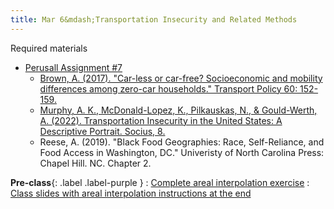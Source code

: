 ```yaml
---
title: Mar 6&mdash;Transportation Insecurity and Related Methods
---
```


Required materials
* [Perusall Assignment #7](#)
    * [Brown, A. (2017). "Car-less or car-free? Socioeconomic and mobility differences among zero-car households." Transport Policy 60: 152-159.](https://www.sciencedirect.com/science/article/abs/pii/S0967070X17302482)
    * [Murphy, A. K., McDonald-Lopez, K., Pilkauskas, N., & Gould-Werth, A. (2022). Transportation Insecurity in the United States: A Descriptive Portrait. Socius, 8.](https://doi.org/10.1177/23780231221121060)
    * Reese, A. (2019). "Black Food Geographies: Race, Self-Reliance, and Food Access in Washington, DC." Univeristy of North Carolina Press: Chapel Hill. NC. Chapter 2.

**Pre-class**{: .label .label-purple }
: [Complete areal interpolation exercise](https://colab.research.google.com/drive/13Eyx2aXKrnfgb46S_czdFmUH99xSNLkt?usp=sharing)
: [Class slides with areal interpolation instructions at the end](https://utexas.instructure.com/courses/1410081/files/folder/slides?preview=83396503)